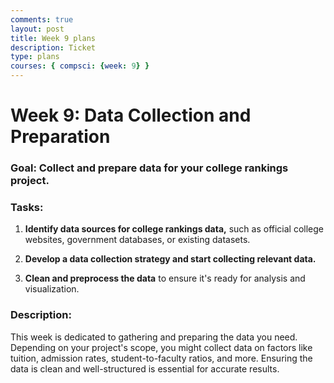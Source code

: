 ```yaml
---
comments: true
layout: post
title: Week 9 plans
description: Ticket
type: plans
courses: { compsci: {week: 9} }
---
```

<!DOCTYPE html>
<html>
<head>
    <meta charset="UTF-8">
    <title>Passion Project Week 2</title>
</head>
<body>
    <h1>Week 9: Data Collection and Preparation</h1>
    <h3>Goal: Collect and prepare data for your college rankings project.</h3>
    <h3>Tasks:</h3>
    <ol>
        <li>
            <p><strong>Identify data sources for college rankings data,</strong> such as official college websites, government databases, or existing datasets.</p>
        </li>
        <li>
            <p><strong>Develop a data collection strategy and start collecting relevant data.</strong></p>
        </li>
        <li>
            <p><strong>Clean and preprocess the data</strong> to ensure it's ready for analysis and visualization.</p>
        </li>
    </ol>
    <h3>Description:</h3>
    <p>This week is dedicated to gathering and preparing the data you need. Depending on your project's scope, you might collect data on factors like tuition, admission rates, student-to-faculty ratios, and more. Ensuring the data is clean and well-structured is essential for accurate results.</p>
</body>
</html>
